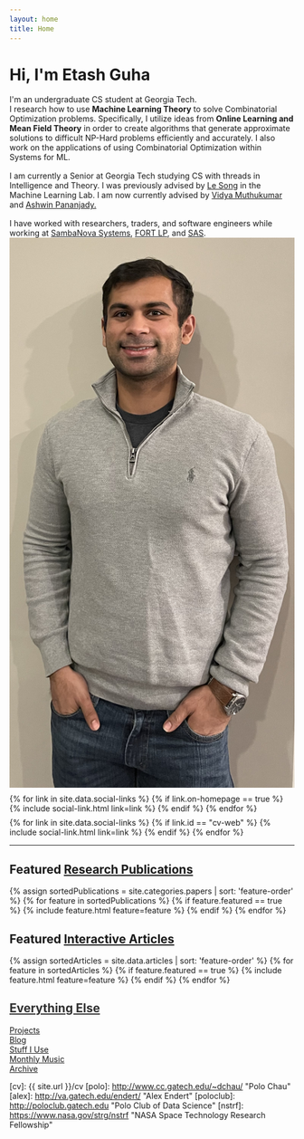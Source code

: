 ```yaml
---
layout: home
title: Home
---
```


<div id ="intro-wrapper" class="l-middle">
	<div id="intro-title-wrapper" class="intro-left">
		<h1 id="intro-title">Hi, I'm Etash Guha</h1>
		<div id="intro-subtitle">
			I'm an undergraduate CS student at Georgia Tech. 
		</div>
	</div>
	<div class="intro-left">
	<div class="intro-left">
		I research how to use <b>Machine Learning Theory</b> to solve Combinatorial Optimization problems. Specifically, I utilize ideas from  <b>Online Learning and Mean Field Theory</b> in order to create algorithms that generate approximate solutions to difficult NP-Hard problems efficiently and accurately. I also work on the applications of using Combinatorial Optimization within Systems for ML. 
	</div>
	<div style="height: 1rem"></div>
	<div class="intro-left">
		I am currently a Senior at Georgia Tech studying CS with threads in Intelligence and Theory. I was previously advised by <a href="https://www.linkedin.com/in/le-song-03223813">Le Song</a> in the Machine Learning Lab. I am now currently advised by <a href="https://vmuthukumar.ece.gatech.edu/">Vidya Muthukumar</a> and <a href="https://sites.gatech.edu/ashwin-pananjady">Ashwin Pananjady.</a>
	</div>
	<div style="height: 1rem"></div>
	<div>
		I have worked with researchers, traders, and software engineers while working at <a href="https://sambanova.ai/?gclid=CjwKCAiAqIKNBhAIEiwAu_ZLDr2s7pJ9vwSq0IiztdcXjYXR4VyjhZznyNNJ1QiqNxQw6M7PjVBJqBoCKYsQAvD_BwE">SambaNova Systems</a>, <a href="https://www.fortlp.com/">FORT LP</a>, and <a href="https://www.sas.com/en_us/home.html">SAS</a>.
	</div>
	<!-- <div style="height: 1rem"></div>
	<div>
		My research is supported by a <a href="https://www.nasa.gov/strg/nstrf">NASA Space Technology Research Fellowship</a>.
	</div> -->
</div>

<div class="intro-right">
	<img id="intro-image" class="intro-right" src="/images/portrait.jpg">
	<div style="height: 0.5rem"></div>
	<div id="intro-image-links" class="intro-right">
		{% for link in site.data.social-links %}
			{% if link.on-homepage == true %}
				{% include social-link.html link=link %}
			{% endif %}
		{% endfor %}
	</div>
	<div style="height: 0.5rem"></div>
	<div id="intro-cv-wrapper" class="intro-right">
		{% for link in site.data.social-links %}
			{% if link.id == "cv-web" %}
				{% include social-link.html link=link %}
			{% endif %}
		{% endfor %}
		<!-- <div id="intro-cv"><a href="/cv">Here's my CV.</a></div> -->
	</div>
	</div>
</div>

<hr class="l-middle home-hr">

<h2 class="feature-title l-middle">
	Featured <a href="/cv#publications">Research Publications</a>
</h2>
<div class="cover-wrapper l-screen">
	{% assign sortedPublications = site.categories.papers | sort: 'feature-order' %}
	{% for feature in sortedPublications %}
		{% if feature.featured == true %}
			{% include feature.html feature=feature %}
		{% endif %}
	{% endfor %}
</div>

<h2 class="feature-title l-middle">
	Featured <a href="/cv#interactive-articles">Interactive Articles</a>
</h2>
<div class="cover-wrapper l-screen">
	{% assign sortedArticles = site.data.articles | sort: 'feature-order' %}
	{% for feature in sortedArticles %}
		{% if feature.featured == true %}
			{% include feature.html feature=feature %}
		{% endif %}
	{% endfor %}
</div>

<h2 class="feature-title l-middle">
	<a href="{{ site.url }}/everything-else" style="color: #303030">Everything Else</a>
</h2>
<div id="everything-else" class="l-middle">
	<a href="{{ site.url }}/projects"><div>Projects</div></a>
	<a href="{{ site.url }}/blog"><div>Blog</div></a>
	<a href="{{ site.url }}/stuff-i-use"><div>Stuff I Use</div></a>
	<a href="{{ site.url }}/monthly-music"><div>Monthly Music</div></a>
	<a href="{{ site.url }}/archive"><div>Archive</div></a>
</div>
<!-- <p class="l-middle intro-text" markdown="1">
	Including a list of [projects][projects], the [blog][blog], [monthly music playlists][monthly-music], [stuff I use][stuff-i-use], and the [archive][archive].
</p> -->



[gt]: http://www.gatech.edu "Georgia Tech"
[cse]: http://cse.gatech.edu "Georgia Tech Computational Science and Engineering"
[coc]: http://www.cc.gatech.edu "Georgia Tech College of Computing"

[cv]: {{ site.url }}/cv
[polo]: http://www.cc.gatech.edu/~dchau/ "Polo Chau"
[alex]: http://va.gatech.edu/endert/ "Alex Endert"
[poloclub]: http://poloclub.gatech.edu "Polo Club of Data Science"
[nstrf]: https://www.nasa.gov/strg/nstrf "NASA Space Technology Research Fellowship"